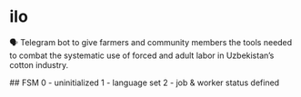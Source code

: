 # ilo
🗣 Telegram bot to give farmers and community members the tools needed to combat the systematic use of forced and adult labor in Uzbekistan’s cotton industry.

## FSM
0 - uninitialized
1 - language set
2 - job & worker status defined
